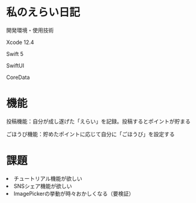 # 私のえらい日記
<p>開発環境・使用技術</p>
<p>Xcode 12.4</p>
<p>Swift 5</p>
<p>SwiftUI</p>
<p>CoreData</p>

# 機能
<p>投稿機能：自分が成し遂げた「えらい」を記録。投稿するとポイントが貯まる</p>
<p>ごほうび機能：貯めたポイントに応じて自分に「ごほうび」を設定する</p>

# 課題
<li>チュートリアル機能が欲しい</li>
<li>SNSシェア機能が欲しい</li>
<li>ImagePickerの挙動が時々おかしくなる（要検証）</li>

